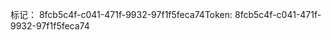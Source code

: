 <span data-ttu-id="a746d-101">标记： 8fcb5c4f-c041-471f-9932-97f1f5feca74</span><span class="sxs-lookup"><span data-stu-id="a746d-101">Token: 8fcb5c4f-c041-471f-9932-97f1f5feca74</span></span>